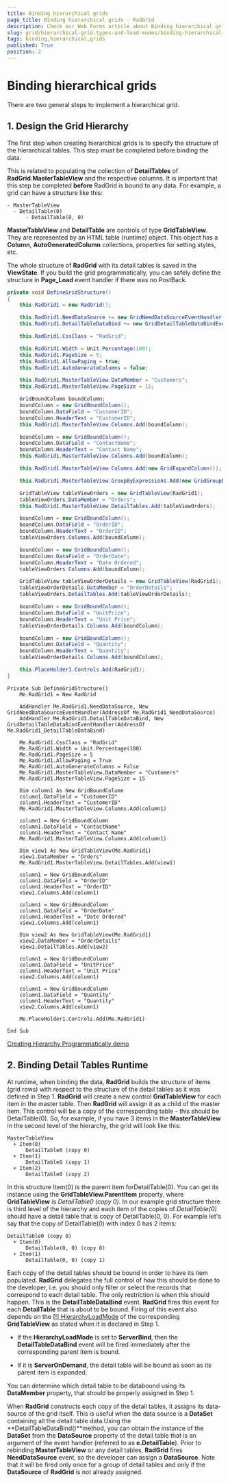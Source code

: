 ```yaml
---
title: Binding hierarchical grids
page_title: Binding hierarchical grids - RadGrid
description: Check our Web Forms article about Binding hierarchical grids.
slug: grid/hierarchical-grid-types-and-load-modes/binding-hierarchical-grids
tags: binding,hierarchical,grids
published: True
position: 2
---
```


# Binding hierarchical grids



There are two general steps to implement a hierarchical grid.

## 1. Design the Grid Hierarchy

The first step when creating hierarchical grids is to specify the structure of the hierarchical tables. This step must be completed before binding the data.

This is related to populating the collection of **DetailTables** of **RadGrid**.**MasterTableView** and the respective columns. It is important that this step be completed **before** RadGrid is bound to any data. For example, a grid can have a structure like this:

````ASP.NET
- MasterTableView
  - DetailTable(0)
      - DetailTable(0, 0)
````



**MasterTableView** and **DetailTable** are controls of type **GridTableView**. They are represented by an HTML table (runtime) object. This object has a **Column**, **AutoGeneratedColumn** collections, properties for setting styles, etc.

The whole structure of **RadGrid** with its detail tables is saved in the **ViewState**. If you build the grid programmatically, you can safely define the structure in **Page_Load** event handler if there was no PostBack.



````C#
private void DefineGridStructure()
{
    this.RadGrid1 = new RadGrid();

    this.RadGrid1.NeedDataSource += new GridNeedDataSourceEventHandler(this.RadGrid1_NeedDataSource);
    this.RadGrid1.DetailTableDataBind += new GridDetailTableDataBindEventHandler(this.RadGrid1_DetailTableDataBind);

    this.RadGrid1.CssClass = "RadGrid";

    this.RadGrid1.Width = Unit.Percentage(100);
    this.RadGrid1.PageSize = 5;
    this.RadGrid1.AllowPaging = true;
    this.RadGrid1.AutoGenerateColumns = false;

    this.RadGrid1.MasterTableView.DataMember = "Customers";
    this.RadGrid1.MasterTableView.PageSize = 15;

    GridBoundColumn boundColumn;
    boundColumn = new GridBoundColumn();
    boundColumn.DataField = "CustomerID";
    boundColumn.HeaderText = "CustomerID";
    this.RadGrid1.MasterTableView.Columns.Add(boundColumn);

    boundColumn = new GridBoundColumn();
    boundColumn.DataField = "ContactName";
    boundColumn.HeaderText = "Contact Name";
    this.RadGrid1.MasterTableView.Columns.Add(boundColumn);

    this.RadGrid1.MasterTableView.Columns.Add(new GridExpandColumn());

    this.RadGrid1.MasterTableView.GroupByExpressions.Add(new GridGroupByExpression("Country Group By Country"));

    GridTableView tableViewOrders = new GridTableView(RadGrid1);
    tableViewOrders.DataMember = "Orders";
    this.RadGrid1.MasterTableView.DetailTables.Add(tableViewOrders);

    boundColumn = new GridBoundColumn();
    boundColumn.DataField = "OrderID";
    boundColumn.HeaderText = "OrderID";
    tableViewOrders.Columns.Add(boundColumn);

    boundColumn = new GridBoundColumn();
    boundColumn.DataField = "OrderDate";
    boundColumn.HeaderText = "Date Ordered";
    tableViewOrders.Columns.Add(boundColumn);

    GridTableView tableViewOrderDetails = new GridTableView(RadGrid1);
    tableViewOrderDetails.DataMember = "OrderDetails";
    tableViewOrders.DetailTables.Add(tableViewOrderDetails);

    boundColumn = new GridBoundColumn();
    boundColumn.DataField = "UnitPrice";
    boundColumn.HeaderText = "Unit Price";
    tableViewOrderDetails.Columns.Add(boundColumn);

    boundColumn = new GridBoundColumn();
    boundColumn.DataField = "Quantity";
    boundColumn.HeaderText = "Quantity";
    tableViewOrderDetails.Columns.Add(boundColumn);

    this.PlaceHolder1.Controls.Add(RadGrid1);
}
````
````VB
Private Sub DefineGridStructure()
    Me.RadGrid1 = New RadGrid

    AddHandler Me.RadGrid1.NeedDataSource, New GridNeedDataSourceEventHandler(AddressOf Me.RadGrid1_NeedDataSource)
    AddHandler Me.RadGrid1.DetailTableDataBind, New GridDetailTableDataBindEventHandler(AddressOf Me.RadGrid1_DetailTableDataBind)

    Me.RadGrid1.CssClass = "RadGrid"
    Me.RadGrid1.Width = Unit.Percentage(100)
    Me.RadGrid1.PageSize = 5
    Me.RadGrid1.AllowPaging = True
    Me.RadGrid1.AutoGenerateColumns = False
    Me.RadGrid1.MasterTableView.DataMember = "Customers"
    Me.RadGrid1.MasterTableView.PageSize = 15

    Dim column1 As New GridBoundColumn
    column1.DataField = "CustomerID"
    column1.HeaderText = "CustomerID"
    Me.RadGrid1.MasterTableView.Columns.Add(column1)

    column1 = New GridBoundColumn
    column1.DataField = "ContactName"
    column1.HeaderText = "Contact Name"
    Me.RadGrid1.MasterTableView.Columns.Add(column1)

    Dim view1 As New GridTableView(Me.RadGrid1)
    view1.DataMember = "Orders"
    Me.RadGrid1.MasterTableView.DetailTables.Add(view1)

    column1 = New GridBoundColumn
    column1.DataField = "OrderID"
    column1.HeaderText = "OrderID"
    view1.Columns.Add(column1)

    column1 = New GridBoundColumn
    column1.DataField = "OrderDate"
    column1.HeaderText = "Date Ordered"
    view1.Columns.Add(column1)

    Dim view2 As New GridTableView(Me.RadGrid1)
    view2.DataMember = "OrderDetails"
    view1.DetailTables.Add(view2)

    column1 = New GridBoundColumn
    column1.DataField = "UnitPrice"
    column1.HeaderText = "Unit Price"
    view2.Columns.Add(column1)

    column1 = New GridBoundColumn
    column1.DataField = "Quantity"
    column1.HeaderText = "Quantity"
    view2.Columns.Add(column1)

    Me.PlaceHolder1.Controls.Add(Me.RadGrid1)

End Sub
````


[Creating Hierarchy Programmatically demo](https://demos.telerik.com/aspnet-ajax/grid/examples/programming/hierarchy/defaultcs.aspx)

## 2. Binding Detail Tables Runtime

At runtime, when binding the data, **RadGrid** builds the structure of items (grid rows) with respect to the structure of the detail tables as it was defined in Step 1. **RadGrid** will create a new control **GridTableView** for each item in the master table. Then **RadGrid** will assign it as a child of the master item. This control will be a copy of the corresponding table - this should be DetailTable(0). So, for example, if you have 3 items in the **MasterTableView** in the second level of the hierarchy, the grid will look like this:

````ASP.NET
MasterTableView
  + Item(0)
      DetailTable0 (copy 0)
  + Item(1)
      DetailTable0 (copy 1)
  + Item(2)
      DetailTable0 (copy 2)
````



In this structure Item(0) is the parent item forDetailTable(0). You can get its instance using the **GridTableView.ParentItem** property, where **GridTableView** is *DetailTable0 (copy 0)*. In our example grid structure there is third level of the hierarchy and each item of the copies of *DetailTable(0)* should have a detail table that is copy of DetailTable(0, 0). For example let's say that the copy of DetailTable(0) with index 0 has 2 items:

````ASP.NET
DetailTable0 (copy 0)
  + Item(0)
      DetailTable(0, 0) (copy 0)
  + Item(1)
      DetailTable(0, 0) (copy 1)
````



Each copy of the detail tables should be bound in order to have its item populated. **RadGrid** delegates the full control of how this should be done to the developer, i.e. you should only filter or select the records that correspond to each detail table. The only restriction is when this should happen. This is the **DetailTableDataBind** event. **RadGrid** fires this event for each **DetailTable** that is about to be bound. Firing of this event also depends on the [[!] HierarchyLoadMode](hierarchy-load-modes.html) of the corresponding **GridTableView** as stated when it is declared in Step 1.

* If the **HierarchyLoadMode** is set to **ServerBind**, then the **DetailTableDataBind** event will be fired immediately after the corresponding parent item is bound.

* If it is **ServerOnDemand**, the detail table will be bound as soon as its parent item is expanded.

You can determine which detail table to be databound using its **DataMember** property, that should be properly assigned in Step 1.

When **RadGrid** constructs each copy of the detail tables, it assigns its data-source of the grid itself. This is useful when the data source is a **DataSet** containing all the detail table data.Using the **DetailTableDataBind()**method, you can obtain the instance of the **DataSet** from the **DataSource** property of the detail table that is an argument of the event handler (referred to as **e.DetailTable**). Prior to rebinding **MasterTableView** or any detail tables, **RadGrid** fires **NeedDataSource** event, so the developer can assign a **DataSource**. Note that it will be fired only once for a group of detail tables and only if the **DataSource** of **RadGrid** is not already assigned.
